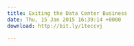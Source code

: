 ```yaml
---
title: Exiting the Data Center Business
date: Thu, 15 Jan 2015 16:39:14 +0000
download: http://bit.ly/1teccvj

---
```

